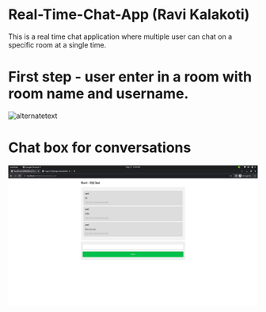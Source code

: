 # Real-Time-Chat-App (Ravi Kalakoti)
This is a real time chat application where multiple user can chat on a specific room at a single time.

<h1>First step - user enter in a room with room name and username.</h1>
<img src="/main/Screenshot%20from%202023-05-12%2009-44-29.png" alt="alternatetext">

<h1>Chat box for conversations</h1>
<img src="https://github.com/Ravikalakoti/Real-Time-Chat-App/blob/main/Screenshot%20from%202023-05-12%2009-39-36.png" alt="alternatetext">
<br>
